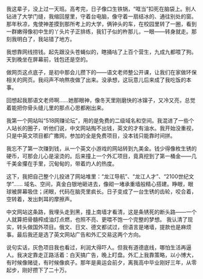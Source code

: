 我这辈子，没上过一天班。高考完，日子像口生铁锅，“哐当”扣死在脑袋上。别人钻进了大学门缝，我缩回屋里，守着台电脑，像守着一扇结冰的、通往别处的窗。那年秋凉，鬼使神差摸到那所考上的大学，俩钟头的车，在校园里转了一圈，看到一群嫩得像初中生的丫头片子正排练，我钉子似的杵那儿，一眼——转身就走。那刻我明白了，我站错了地方。

我想靠网线捞钱。起先跟没头苍蝇似的，瞎捅咕了上百个营生，九成九都喂了狗。天到晚坐在屏幕前，钱包还是空的。

做网页这点底子，是初中那会儿攒下的——语文老师整公开课，让我们在家做环保相关的网页。我闷声不响熬夜做了出来。没承想，这玩意儿后来成了我吃饭的本事。

回想起我那语文老师啊……她那眼神，像冬天里刚磨快的冰镩子，又冷又亮，总觉着能把你骨头缝儿里的那点心思都剐出来。

我第一个网站叫“518网赚论坛”，用的是免费的二级域名和空间。我混进了一些个人站长的圈子，听他们说，中文网站掏不出钱，英文的才有油水。我开始没重视，只是中英文项目都广撒网，参加的全是免费项目，没本钱只能靠时间拼。

我忘不了第一次赚到钱，从一个英文小游戏的网站转到九美金。钱少得像枚生锈的硬币，可那会儿心是滚烫的。后来撞上一个外汇项目，竟真挖到了第一桶金——几千美金攥在手里，沉甸甸的，带着灼人的热度。

这下，我把自己整个儿投进了网站堆里：“龙江导航”、“龙江人才”、“2100世纪文学”…… 域名、空间，真金白银地砸进去，像砌一堵承重墙般精心搭建。睁眼，眼球被屏幕吸住；闭眼，代码在脑壳里疯长。日子变成了一台生锈的齿轮，咬合着，空转着，发出刺耳的摩擦声。

中文网站这条路，我埋头走到黑，撞上南墙才看清，这是条锈死的断头路——一个人就算把骨髓榨成油灯点燃，也照不亮、更喂不饱一个完整的梦想。
我认清了现实，转头做国外项目。俄文、日文、德文都试过，但语言是堵墙，提款也是麻烦事。最后我还是选了英文网站广告和外汇交易这两个方向。

说句实话，灰色项目我也看过，利润大得吓人。但我有道德底线，哪怕生活再逼人。我决定靠走正路活着：白天搞广告，晚上盯盘。外汇上我靠策略，以小博大，有时候像赌徒，有时候像疯子。那年是奥运会前夕，离我高中毕业刚好三年，从零起步，刚好攒下了二十万。